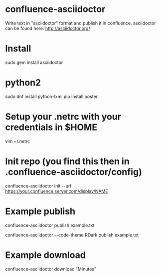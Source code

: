 # confluence-asciidoctor
Write text in "asciidoctor" format and publish it in confluence.
asciidoctor can be found here: http://asciidoctor.org/

# Install
sudo gem install asciidoctor

# python2
sudo dnf install python-lxml 
pip install poster

# Setup your .netrc with your credentials in $HOME
vim ~/.netrc

# Init repo (you find this then in .confluence-asciidoctor/config)
confluence-asciidoctor init --url https://your.confluence.server.com/display/NAME

# Example publish
confluence-asciidoctor publish example.txt

confluence-asciidoctor --code-theme RDark publish example.txt


# Example download
confluence-asciidoctor download "Minutes"

